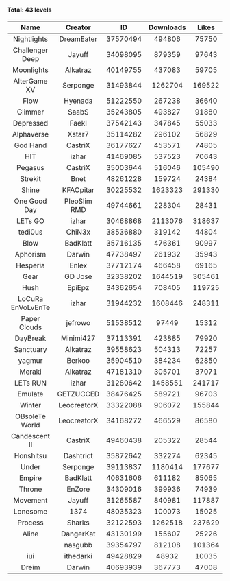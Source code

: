 #### Total: 43 levels

| Name | Creator | ID | Downloads | Likes |
|:---:|:---:|:---:|:---:|:---:|
| Nightlights | DreamEater | 37570494 | 494806 | 75750
| Challenger Deep | Jayuff | 34098095 | 879359 | 97643
| Moonlights | Alkatraz | 40149755 | 437083 | 59705
| AlterGame XV | Serponge | 31493844 | 1262704 | 169522
| Flow | Hyenada | 51222550 | 267238 | 36640
| Glimmer | SaabS | 35243805 | 493827 | 91880
| Depressed | FaekI | 37542143 | 347845 | 55033
| Alphaverse | Xstar7 | 35114282 | 296102 | 56829
| God Hand | CastriX | 36177627 | 453571 | 74805
| HIT | izhar | 41469085 | 537523 | 70643
| Pegasus | CastriX | 35003644 | 516046 | 105490
| Strekit | Bnet | 48261228 | 159724 | 24384
| Shine | KFAOpitar | 30225532 | 1623323 | 291330
| One Good Day | PleoSlim RMD | 49744661 | 228304 | 28431
| LETs GO | izhar | 30468868 | 2113076 | 318637
| tedi0us | ChiN3x | 38536880 | 319142 | 44804
| Blow | BadKlatt | 35716135 | 476361 | 90997
| Aphorism | Darwin | 47738497 | 261932 | 35943
| Hesperia | Enlex | 37712174 | 466458 | 69165
| Gear | GD Jose | 32338202 | 1644519 | 305461
| Hush | EpiEpz | 34362654 | 708405 | 119725
| LoCuRa EnVoLvEnTe | izhar | 31944232 | 1608446 | 248311
| Paper Clouds | jefrowo | 51538512 | 97449 | 15312
| DayBreak | Minimi427 | 37113391 | 423885 | 79920
| Sanctuary | Alkatraz | 39558623 | 504313 | 72257
| yagmur | Berkoo | 35904510 | 384234 | 62850
| Meraki | Alkatraz | 47181310 | 305701 | 37071
| LETs  RUN | izhar | 31280642 | 1458551 | 241717
| Emulate | GETZUCCED | 38476425 | 589721 | 96703
| Winter | LeocreatorX | 33322088 | 906072 | 155844
| OBsoleTe World | LeocreatorX | 34168272 | 466529 | 86580
| Candescent II | CastriX | 49460438 | 205322 | 28544
| Honshitsu | Dashtrict | 35872642 | 332274 | 62345
| Under | Serponge | 39113837 | 1180414 | 177677
| Empire | BadKlatt | 40631606 | 611182 | 85065
| Throne | EnZore | 34309016 | 399936 | 74939
| Movement | Jayuff | 31265587 | 840981 | 117887
| Lonesome | 1374 | 48035323 | 100073 | 15025
| Process | Sharks | 32122593 | 1262518 | 237629
| Aline | DangerKat | 43130199 | 155607 | 25226
|   | nasgubb | 39354797 | 812108 | 101364
| iui | ithedarki | 49428829 | 48932 | 10035
| Dreim | Darwin | 40693939 | 367773 | 47008
